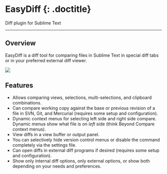 # EasyDiff {: .doctitle}
Diff plugin for Sublime Text

---

## Overview
EasyDiff is a diff tool for comparing files in Sublime Text in special diff tabs or in your preferred external diff viewer.

<img src="https://dl.dropboxusercontent.com/u/342698/EasyDiff/menus.png" border="0"/>

## Features
- Allows comparing views, selections, multi-selections, and clipboard combinations.
- Can compare working copy against the base or previous revision of a file in SVN, Git, and Mercurial (requires some setup and configuration).
- Dynamic context menus for selecting left side and right side compare.  Dynamic menus show what file is on *left* side (think Beyond Compare context menus).
- View diffs in a view buffer or output panel.
- You can selectively hide version control menus or disable the command completely via the settings file.
- Can open diffs in external diff programs if desired (requires some setup and configuration).
- Show only internal diff options, only external options, or show both depending on your needs and preferences.
